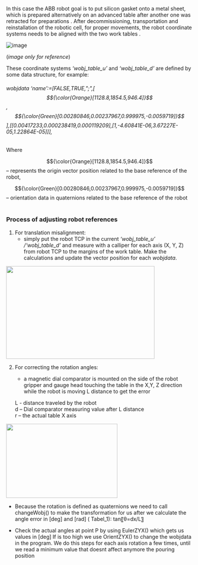 In this case the ABB robot goal is to put silicon gasket onto a metal sheet, which is prepared alternatively on an advanced table after another one was retracted for preparations . After decommissioning, transportation and reinstallation of the robotic cell, for proper movements, the robot coordinate systems needs to be aligned with the two work tables . 

![image](https://github.com/user-attachments/assets/f73cac7f-805b-42da-9e04-161ad9bac47f)

(*image only for reference*)


These coordinate systems *‘wobj_table_u’* and *‘wobj_table_d’* are defined by some data structure, for example:

###### wobjdata ‘name’:=[FALSE,TRUE,";",[ $${\color{Orange}[1128.8,1854.5,946.4]}$$, $${\color{Green}[0.00280846,0.00237967,0.999975,-0.0059719]}$$ ],[[0.00417233,0.000238419,0.000119209],[1,-4.60841E-06,3.67227E-05,1.22864E-05]]], 
Where<br/>

$${\color{Orange}[1128.8,1854.5,946.4]}$$ – represents the origin vector position related to the base reference of the robot,

$${\color{Green}[0.00280846,0.00237967,0.999975,-0.0059719]}$$ – orientation data in quaternions related to the base reference of the robot <br/>
<br/>
	
### Process of adjusting robot references

1. For translation misalignment:
   - simply put the robot TCP in the current *‘wobj_table_u’ /‘wobj_table_d’* and measure with a calliper for each axis (X, Y, Z) from robot TCP to the margins of the work table. Make the calculations and update the vector position for each *wobjdata*.

<img src="https://github.com/user-attachments/assets/2900311c-f2f4-4e61-89fe-3faa61f51177" width="400" height="250">



2. For correcting the rotation angles:
   - a magnetic dial comparator is mounted on the side of the robot gripper and gauge head touching the table in the X,Y, Z direction while the robot is moving  L distance to get the error

	L - distance traveled by the robot\
	d – Dial comparator measuring value after L distance\
	r – the actual table X axis



<img src="https://github.com/user-attachments/assets/17e76a00-5159-47a5-aaf4-5cd52821159e" width="300" height="200">


  - Because the rotation is defined as quaternions we need to call changeWobj() to make the transformation for us after we calculate the angle error in [deg] and [rad] ( Tabel_1):
				tan⁡〖θ=dx/L〗


  - Check the actual angles at point P by using EulerZYX() which gets us values in [deg]
	If is too high we use OrientZYX() to change the wobjdata in the program.
	We do this steps for each axis rotation a few times, until we read a minimum value that doesnt affect anymore the pouring position


